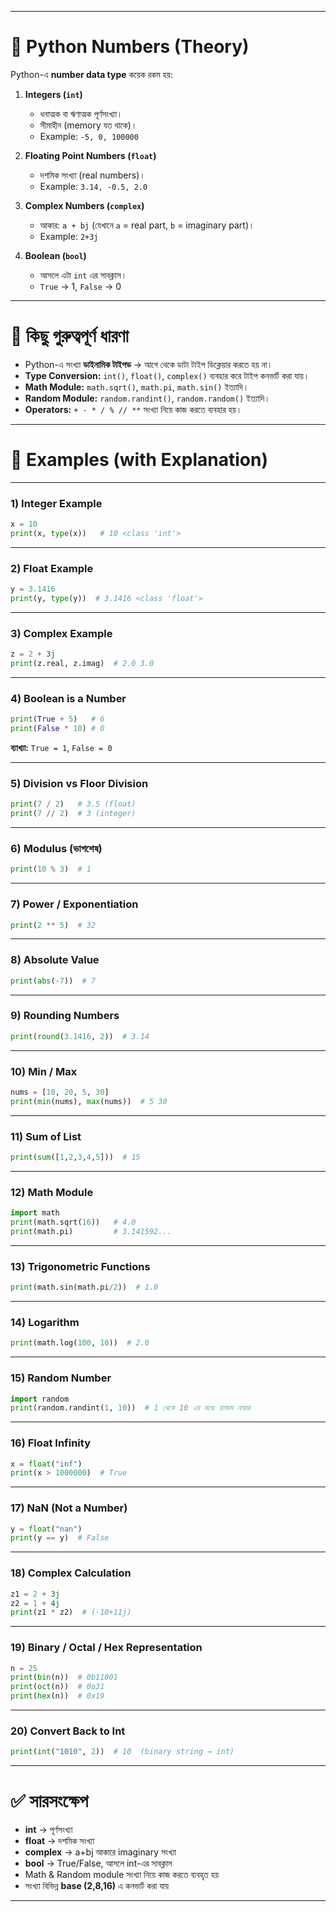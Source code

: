 
---

# 🔹 Python Numbers (Theory)

Python-এ **number data type** কয়েক রকম হয়:

1. **Integers (`int`)**

   * ধনাত্মক বা ঋণাত্মক পূর্ণসংখ্যা।
   * সীমাহীন (memory যত থাকে)।
   * Example: `-5, 0, 100000`

2. **Floating Point Numbers (`float`)**

   * দশমিক সংখ্যা (real numbers)।
   * Example: `3.14, -0.5, 2.0`

3. **Complex Numbers (`complex`)**

   * আকার: `a + bj` (যেখানে `a` = real part, `b` = imaginary part)।
   * Example: `2+3j`

4. **Boolean (`bool`)**

   * আসলে এটা `int` এর সাবক্লাস।
   * `True` → 1, `False` → 0

---

# 🔹 কিছু গুরুত্বপূর্ণ ধারণা

* Python-এ সংখ্যা **ডাইনামিক টাইপড** → আগে থেকে ডাটা টাইপ ডিক্লেয়ার করতে হয় না।
* **Type Conversion:** `int()`, `float()`, `complex()` ব্যবহার করে টাইপ কনভার্ট করা যায়।
* **Math Module:** `math.sqrt()`, `math.pi`, `math.sin()` ইত্যাদি।
* **Random Module:** `random.randint()`, `random.random()` ইত্যাদি।
* **Operators:** `+ - * / % // **` সংখ্যা নিয়ে কাজ করতে ব্যবহার হয়।

---

# 🔹 Examples (with Explanation)

---

### 1) Integer Example

```python
x = 10
print(x, type(x))   # 10 <class 'int'>
```

---

### 2) Float Example

```python
y = 3.1416
print(y, type(y))  # 3.1416 <class 'float'>
```

---

### 3) Complex Example

```python
z = 2 + 3j
print(z.real, z.imag)  # 2.0 3.0
```

---

### 4) Boolean is a Number

```python
print(True + 5)   # 6
print(False * 10) # 0
```

**ব্যাখ্যা:** `True = 1`, `False = 0`

---

### 5) Division vs Floor Division

```python
print(7 / 2)   # 3.5 (float)
print(7 // 2)  # 3 (integer)
```

---

### 6) Modulus (ভাগশেষ)

```python
print(10 % 3)  # 1
```

---

### 7) Power / Exponentiation

```python
print(2 ** 5)  # 32
```

---

### 8) Absolute Value

```python
print(abs(-7))  # 7
```

---

### 9) Rounding Numbers

```python
print(round(3.1416, 2))  # 3.14
```

---

### 10) Min / Max

```python
nums = [10, 20, 5, 30]
print(min(nums), max(nums))  # 5 30
```

---

### 11) Sum of List

```python
print(sum([1,2,3,4,5]))  # 15
```

---

### 12) Math Module

```python
import math
print(math.sqrt(16))   # 4.0
print(math.pi)         # 3.141592...
```

---

### 13) Trigonometric Functions

```python
print(math.sin(math.pi/2))  # 1.0
```

---

### 14) Logarithm

```python
print(math.log(100, 10))  # 2.0
```

---

### 15) Random Number

```python
import random
print(random.randint(1, 10))  # 1 থেকে 10 এর মধ্যে র‍্যান্ডম নাম্বার
```

---

### 16) Float Infinity

```python
x = float("inf")
print(x > 1000000)  # True
```

---

### 17) NaN (Not a Number)

```python
y = float("nan")
print(y == y)  # False
```

---

### 18) Complex Calculation

```python
z1 = 2 + 3j
z2 = 1 + 4j
print(z1 * z2)  # (-10+11j)
```

---

### 19) Binary / Octal / Hex Representation

```python
n = 25
print(bin(n))  # 0b11001
print(oct(n))  # 0o31
print(hex(n))  # 0x19
```

---

### 20) Convert Back to Int

```python
print(int("1010", 2))  # 10  (binary string → int)
```

---

# ✅ সারসংক্ষেপ

* **int** → পূর্ণসংখ্যা
* **float** → দশমিক সংখ্যা
* **complex** → a+bj আকারে imaginary সংখ্যা
* **bool** → True/False, আসলে int-এর সাবক্লাস
* Math & Random module সংখ্যা নিয়ে কাজ করতে ব্যবহৃত হয়
* সংখ্যা বিভিন্ন **base (2,8,16)** এ কনভার্ট করা যায়

---



